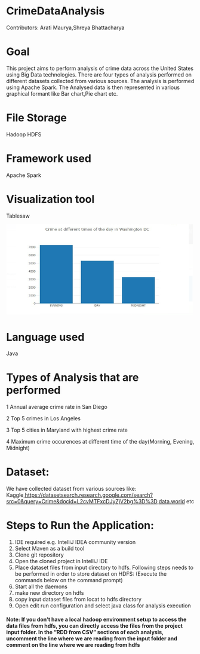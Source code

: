 # CrimeDataAnalysis

Contributors: Arati Maurya,Shreya Bhattacharya


# Goal 
This project aims to perform analysis of crime data across the United States using Big Data technologies. There are four types of analysis performed on different datasets collected from various sources.
The analysis is performed using Apache Spark.
The Analysed data is then represented in various graphical formant like Bar chart,Pie chart etc.


# File Storage
Hadoop HDFS

# Framework used
Apache Spark

# Visualization tool
Tablesaw


<img src="https://github.com/dev-shreya/CrimeDataAnalysis/blob/main/w2.PNG" width="500"/>

# Language used
Java
       
# Types of Analysis that are performed
1  Annual average crime rate in San Diego

2  Top 5 crimes in Los Angeles

3  Top 5 cities in Maryland with highest crime rate

4  Maximum crime occurences at different time of the day(Morning, Evening, Midnight)

# Dataset:
We have collected dataset from various sources like:
Kaggle,https://datasetsearch.research.google.com/search?src=0&query=Crime&docid=L2cvMTFxcDJyZjV2bg%3D%3D,data.world etc


# Steps to Run the Application:
1. IDE required e.g. IntelliJ IDEA community version
2. Select Maven as a build tool
3. Clone git repository
4. Open the cloned project in IntelliJ IDE
5. Place dataset files from input directory to hdfs. Following steps needs to be performed in order to store dataset on HDFS: 
(Execute the commands below on the command prompt) 
6. Start all the daemons 
7. make new directory on hdfs 
8. copy input dataset files from locat to hdfs directory
9. Open edit run configuration and select java class for analysis execution 

#### Note: If you don’t have a local hadoop environment setup to access the data files from hdfs, you can directly access the files from the project input folder. In the “RDD from CSV” sections of each analysis, uncomment the line where we are reading from the input folder and comment on the line where we are reading from hdfs





